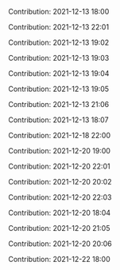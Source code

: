 Contribution: 2021-12-13 18:00

Contribution: 2021-12-13 22:01

Contribution: 2021-12-13 19:02

Contribution: 2021-12-13 19:03

Contribution: 2021-12-13 19:04

Contribution: 2021-12-13 19:05

Contribution: 2021-12-13 21:06

Contribution: 2021-12-13 18:07

Contribution: 2021-12-18 22:00

Contribution: 2021-12-20 19:00

Contribution: 2021-12-20 22:01

Contribution: 2021-12-20 20:02

Contribution: 2021-12-20 22:03

Contribution: 2021-12-20 18:04

Contribution: 2021-12-20 21:05

Contribution: 2021-12-20 20:06

Contribution: 2021-12-22 18:00

